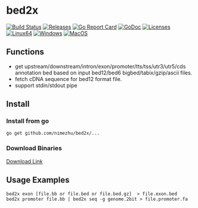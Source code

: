 # bed2x
[![Build Status](https://travis-ci.org/nimezhu/bed2x.svg?branch=master)](https://travis-ci.org/nimezhu/bed2x)
[![Releases](https://img.shields.io/github/release/nimezhu/bed2x.svg)](https://github.com/nimezhu/bed2x/releases)
[![Go Report Card](https://goreportcard.com/badge/github.com/nimezhu/bed2x)](https://goreportcard.com/report/github.com/nimezhu/bed2x)
[![GoDoc](https://img.shields.io/badge/godoc-reference-blue.svg?style=flat)](https://godoc.org/github.com/nimezhu/bed2x)
[![Licenses](https://img.shields.io/badge/license-bsd-orange.svg)](https://opensource.org/licenses/BSD-3-Clause)
[![Linux64](https://img.shields.io/badge/binary-linux-green.svg?style=flat)](http://genome.compbio.cs.cmu.edu/~xiaopenz/bed2x/current/linux/bed2x)
[![Windows](https://img.shields.io/badge/binary-win-blue.svg?style=flat)](http://genome.compbio.cs.cmu.edu/~xiaopenz/bed2x/current/win64/bed2x.exe)
[![MacOS](https://img.shields.io/badge/binary-macos-yellow.svg?style=flat)](http://genome.compbio.cs.cmu.edu/~xiaopenz/bed2x/current/mac/bed2x)
## Functions
- get upstream/downstream/intron/exon/promoter/tts/tss/utr3/utr5/cds annotation bed based on input bed12/bed6 bigbed/tabix/gzip/ascii files.
- fetch cDNA sequence for bed12 format file.
- support stdin/stdout pipe
## Install
### Install from go
```
go get github.com/nimezhu/bed2x/...
```
### Download Binaries
[Download Link](http://genome.compbio.cs.cmu.edu/~xiaopenz/bed2x/current)

## Usage Examples
```
bed2x exon [file.bb or file.bed or file.bed.gz]  > file.exon.bed
bed2x promoter file.bb | bed2x seq -g genome.2bit > file.promoter.fa
```
